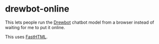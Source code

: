 # drewbot-online

This lets people run the [Drewbot](https://recordcrash.substack.com/p/golemizing-the-nachlass-friend-chatbot) chatbot model from a browser instead of waiting for me to put it online.

This uses [FastHTML](https://github.com/AnswerDotAI/fasthtml).
